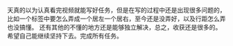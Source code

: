 天真的以为认真看完视频就能写好任务，但是在写的过程中还是出现很多问题的，比如一个标签中要怎么弄成一个居左一个居右，至今还是没弄好，以及行距怎么弄也没搞懂。
还有其他的不懂的地方还是能够独立解决，总之，收获还是很多的。希望自己能继续坚持下去。完成所有任务。